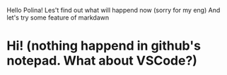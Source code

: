 Hello Polina!
Les't find out what will happend now (sorry for my eng)
And let's try some feature of markdawn

# Hi! (nothing happend in github's notepad. What about VSCode?)
